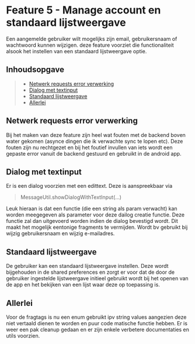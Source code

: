 # Feature 5 - Manage account en standaard lijstweergave

Een aangemelde gebruiker wilt mogelijks zijn email, gebruikersnaam of wachtwoord kunnen wijzigen. deze feature voorziet die functionaliteit alsook het instellen van een standaard lijstweergave optie.

## Inhoudsopgave

> - [Netwerk requests error verwerking](#netwerk-requests-error-verwerking)
> - [Dialog met textinput](#dialog-met-textinput)
> - [Standaard lijstweergave](#standaard-lijstweergave)
> - [Allerlei](#allerlei)

## Netwerk requests error verwerking

Bij het maken van deze feature zijn heel wat fouten met de backend boven water gekomen (asynce dingen die ik verwachte sync te lopen etc). Deze fouten zijn nu rechtgezet en bij het foutief invullen van iets wordt een gepaste error vanuit de backend gestuurd en gebruikt in de android app.

## Dialog met textinput

Er is een dialog voorzien met een edittext. Deze is aanspreekbaar via

> MessageUtil.showDialogWithTextInput(...)

Leuk hieraan is dat een functie (die een string als param verwacht) kan worden meegegeven als parameter voor deze dailog creatie functie. Deze functie zal dan uitgevoerd worden indien de dialog bevestigd wordt. Dit maakt het mogelijk eentonige fragments te vermijden. Wordt bv gebruikt bij wijzig gebruikersnaam en wijzig e-mailadres. 

## Standaard lijstweergave

De gebruiker kan een standaard lijstweergave instellen. Deze wordt bijgehouden in de shared preferences en zorgt er voor dat de door de gebruiker ingestelde lijstweergave initieel gebruikt wordt bij het openen van de app en het bekijken van een lijst waar deze op toepassing is. 

## Allerlei

Voor de fragtags is nu een enum gebruikt ipv string values aangezien deze niet vertaald dienen te worden en puur code matische functie hebben. Er is weer een pak cleanup gedaan en er zijn enkele verbetere documentaties en utils voorzien.